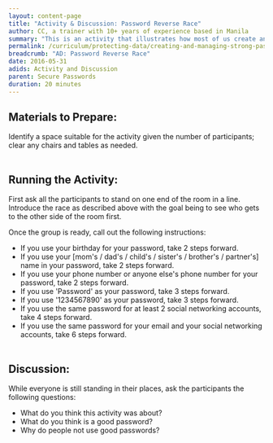 ```yaml
---
layout: content-page
title: "Activity & Discussion: Password Reverse Race"
author: CC, a trainer with 10+ years of experience based in Manila
summary: "This is an activity that illustrates how most of us create and use weak passwords on a daily basis, while coming up with stronger passwords we want to use in the future."
permalink: /curriculum/protecting-data/creating-and-managing-strong-passwords/activity-discussion/password-reverse-race/
breadcrumb: "AD: Password Reverse Race"
date: 2016-05-31
adids: Activity and Discussion
parent: Secure Passwords
duration: 20 minutes
---
```


## Materials to Prepare:
Identify a space suitable for the activity given the number of participants; clear any chairs and tables as needed.
<br><br>


## Running the Activity:
First ask all the participants to stand on one end of the room in a line. Introduce the race as described above with the goal being to see who gets to the other side of the room first.

Once the group is ready, call out the following instructions:
- If you use your birthday for your password, take 2 steps forward.
- If you use your [mom's / dad's / child's / sister's / brother's / partner's] name in your password, take 2 steps forward.
- If you use your phone number or anyone else's phone number for your password, take 2 steps forward.
- If you use 'Password' as your password, take 3 steps forward.
- If you use '1234567890' as your password, take 3 steps forward.
- If you use the same password for at least 2 social networking accounts, take 4 steps forward.
- If you use the same password for your email and your social networking accounts, take 6 steps forward.
<br><br>


## Discussion:
While everyone is still standing in their places, ask the participants the following questions:
- What do you think this activity was about?
- What do you think is a good password?
- Why do people not use good passwords?
